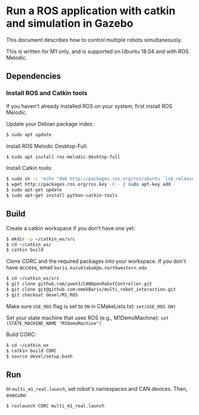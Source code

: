 # Run a ROS application with catkin and simulation in Gazebo

This document describes how to control multiple robots simultaneously.

This is written for M1 only, and is supported on Ubuntu 18.04 and with ROS Melodic. 

## Dependencies

### Install ROS and Catkin tools
If you haven't already installed ROS on your system, first install ROS Melodic.

Update your Debian package index:
```bash
$ sudo apt update
```

Install ROS Melodic Desktop-Full:
```bash
$ sudo apt install ros-melodic-desktop-full
```

Install Catkin tools:
```bash
$ sudo sh -c 'echo "deb http://packages.ros.org/ros/ubuntu `lsb_release -sc` main" > /etc/apt/sources.list.d/ros-latest.list'
$ wget http://packages.ros.org/ros.key -O - | sudo apt-key add -
$ sudo apt-get update
$ sudo apt-get install python-catkin-tools
```

## Build

Create a catkin workspace if you don't have one yet:
```bash
$ mkdir -p ~/catkin_ws/src
$ cd ~/catkin_ws/
$ catkin build
```

Clone CORC and the required packages into your workspace. If you don't have access, email `baris.kucuktabak@u.northwestern.edu`
```bash
$ cd ~/catkin_ws/src
$ git clone github.com/ywen3/CANOpenRobotController.git
$ git clone git@github.com:emekBaris/multi_robot_interaction.git
$ git checkout devel/M1_ROS
```

Make sure `USE_ROS` flag is set to `ON` in CMakeLists.txt:
```set(USE_ROS ON)```

Set your state machine that uses ROS (e.g., M1DemoMachine):
```set (STATE_MACHINE_NAME "M1DemoMachine")```

Build CORC:
```bash
$ cd ~/catkin_ws
$ catkin build CORC
$ source devel/setup.bash
```

## Run
In `multi_m1_real.launch`, set robot's namespaces and CAN devices. Then, execute:
```bash
$ roslaunch CORC multi_m1_real.launch
```



